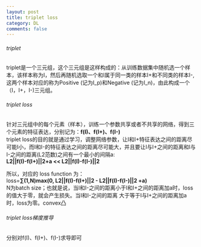 ```yaml
---
layout: post
title: triplet loss
category: DL
comments: false
---
```

######  triplet

triplet是一个三元组，这个三元组是这样构成的：从训练数据集中随机选一个样本，该样本称为I，然后再随机选取一个和I属于同一类的样本I+和不同类的样本I-,这两个样本对应的称为Positive (记为I_p)和Negative (记为I_n)，由此构成一个（I，I+，I-)三元组。
###### triplet loss
针对三元组中的每个元素（样本），训练一个参数共享或者不共享的网络，得到三个元素的特征表达，分别记为：**f(I)、f(I+)、f(I-)**   
triplet loss的目的就是通过学习，调整网络参数，让I和I+特征表达之间的距离尽可能I小，而I和I-的特征表达之间的距离尽可能大，并且要让I与I+之间的距离和I与I-之间的距离(L2范数)之间有一个最小的间隔a:  
**L2||f(I)-f(I+)||2+a << L2||f(I)-f(I-)||2**

所以，对应的 loss function 为：  
loss=**∑(1,N)max(0, L2||f(I)-f(I+)||2 - L2||f(I)-f(I-)||2 +a)**  
N为batch size；也就是说，当I和I-之间的距离小于I和I+之间的距离加a时，loss的值大于零，就会产生损失。当I和I-之间的距离 大于等于I与I+之间的距离加a时，loss为零。convex凸
###### triplet loss梯度推导
分别对f(I)、f(I+)、f(I-)求导即可

